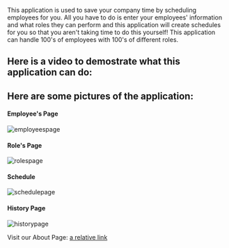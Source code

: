 This application is used to save your company time by scheduling employees for you. All you have to do is enter your employees' information and what roles they can perform and this application will create schedules for you so that you aren't taking time to do this yourself! This application can handle 100's of employees with 100's of different roles.



## Here is a video to demostrate what this application can do:

## Here are some pictures of the application:

#### Employee's Page

![employeespage](https://user-images.githubusercontent.com/31494550/39017981-ca5be3da-43f2-11e8-8fb6-8407e9be3265.PNG)

#### Role's Page

![rolespage](https://user-images.githubusercontent.com/31494550/39018216-6963e018-43f3-11e8-8b8d-151000511f34.PNG)

#### Schedule

![schedulepage](https://user-images.githubusercontent.com/31494550/39018264-8e63c2b6-43f3-11e8-9275-1501dc765f0f.PNG)

#### History Page

![historypage](https://user-images.githubusercontent.com/31494550/39018247-80f3a1e6-43f3-11e8-9eb4-7d97fbee2c94.PNG)

Visit our About Page: [a relative link](aboutpage.md)
